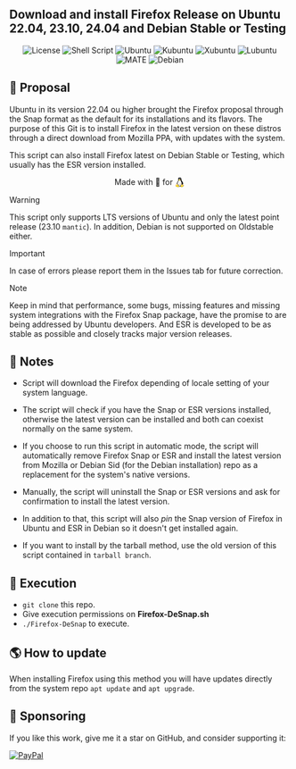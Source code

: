 <h2>Download and install Firefox Release on Ubuntu 22.04, 23.10, 24.04 and Debian Stable or Testing</h2>

<p align="center">
    <img alt="License" src="https://img.shields.io/badge/License-GPLv3-blue.svg?style=for-the-badge">
    <img alt="Shell Script" src="https://img.shields.io/badge/Shell_Script-121011?style=for-the-badge&logo=gnu-bash&logoColor=white">
    <img alt="Ubuntu" src="https://img.shields.io/badge/Ubuntu-E95420?style=for-the-badge&logo=ubuntu&logoColor=white">
    <img alt="Kubuntu" src="https://img.shields.io/badge/-KUbuntu-%230079C1?style=for-the-badge&logo=kubuntu&logoColor=white">
    <img alt="Xubuntu" src="https://img.shields.io/badge/XUBUNTU-2284F2?logo=xfce&logoColor=fff&style=for-the-badge">
    <img alt="Lubuntu" src="https://img.shields.io/badge/-Lubuntu-%230065C2?style=for-the-badge&logo=lubuntu&logoColor=white">
    <img alt="MATE" src="https://img.shields.io/badge/Ubuntu%20MATE-84A454.svg?style=for-the-badge&logo=Ubuntu-MATE&logoColor=white">
    <img alt="Debian" src="https://img.shields.io/badge/Debian-A81D33?style=for-the-badge&logo=debian&logoColor=white">
</p>

## 📑 Proposal

Ubuntu in its version 22.04 ou higher brought the Firefox proposal through the Snap format as the default for its installations and its flavors. The purpose of this Git is to install Firefox in the latest version on these distros through a direct download from Mozilla PPA, with updates with the system.

This script can also install Firefox latest on Debian Stable or Testing, which usually has the ESR version installed.

<p align="center">Made with 💝 for <img src=".github/tux.png" align="top" width="18" /></p>

> [!WARNING] 
> This script only supports LTS versions of Ubuntu and only the latest point release (23.10 `mantic`). In addition, Debian is not supported on Oldstable either.

> [!IMPORTANT] 
>In case of errors please report them in the Issues tab for future correction.

> [!NOTE] 
>Keep in mind that performance, some bugs, missing features and missing system integrations with the Firefox Snap package, have the promise to are being addressed by Ubuntu developers. And ESR is developed to be as stable as possible and closely tracks major version releases.

## 📌 Notes

- Script will download the Firefox depending of locale setting of your system language.

- The script will check if you have the Snap or ESR versions installed, otherwise the latest version can be installed and both can coexist normally on the same system.

- If you choose to run this script in automatic mode, the script will automatically remove Firefox Snap or ESR and install the latest version from Mozilla or Debian Sid (for the Debian installation) repo as a replacement for the system's native versions.

- Manually, the script will uninstall the Snap or ESR versions and ask for confirmation to install the latest version.

- In addition to that, this script will also _pin_ the Snap version of Firefox in Ubuntu and ESR in Debian so it doesn't get installed again.

- If you want to install by the tarball method, use the old version of this script contained in `tarball branch`.

## 🚀 Execution

- `git clone` this repo.
- Give execution permissions on **Firefox-DeSnap.sh**
- `./Firefox-DeSnap` to execute.

## 🌎 How to update

When installing Firefox using this method you will have updates directly from the system repo `apt update` and `apt upgrade`.

## 🎁 Sponsoring

If you like this work, give me it a star on GitHub, and consider supporting it:

[![PayPal](https://img.shields.io/badge/PayPal-00457C?style=for-the-badge&logo=paypal&logoColor=white)](https://www.paypal.com/donate/?business=VUS6R8TX53NTS&no_recurring=0&currency_code=USD)